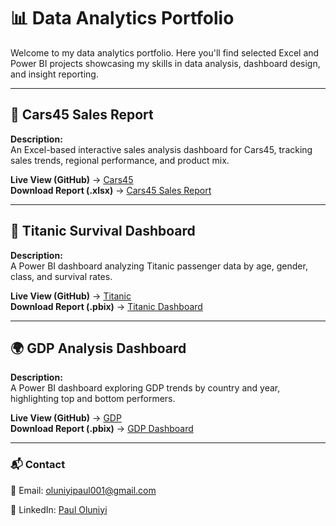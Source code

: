 # 📊 Data Analytics Portfolio

Welcome to my data analytics portfolio. Here you'll find selected Excel and Power BI projects showcasing my skills in data analysis, dashboard design, and insight reporting.

---

## 🚗 Cars45 Sales Report
**Description:**  
An Excel-based interactive sales analysis dashboard for Cars45, tracking sales trends, regional performance, and product mix.

**Live View (GitHub)** → [Cars45](https://github.com/Paul-Analyst/Data-portfolio/blob/main/Excel/Cars45-Sales-Report/README.md)  
**Download Report (.xlsx)** → [Cars45 Sales Report](https://github.com/Paul-Analyst/Data-portfolio/blob/main/Excel/Cars45-Sales-Report/car45_data.xlsx)

---

## 🚢 Titanic Survival Dashboard
**Description:**  
A Power BI dashboard analyzing Titanic passenger data by age, gender, class, and survival rates.

**Live View (GitHub)** → [Titanic](https://github.com/Paul-Analyst/Data-portfolio/blob/main/PowerBI/Titanic-Dashboard/README.md)  
**Download Report (.pbix)** → [Titanic Dashboard](https://github.com/Paul-Analyst/Data-portfolio/blob/main/PowerBI/Titanic-Dashboard/Titanic%20set.pbix)

---

## 🌍 GDP Analysis Dashboard
**Description:**  
A Power BI dashboard exploring GDP trends by country and year, highlighting top and bottom performers.

**Live View (GitHub)** → [GDP](https://github.com/Paul-Analyst/Data-portfolio/blob/main/PowerBI/GDP-Dashboard/README.md)  
**Download Report (.pbix)** → [GDP Dashboard](https://github.com/Paul-Analyst/Data-portfolio/blob/main/PowerBI/GDP-Dashboard/GDP%20set.pbix)

---

### 📬 Contact
📧 Email: oluniyipaul001@gmail.com

🔗 LinkedIn: [Paul Oluniyi](https://linkedin.com/in/paul-wale-oluniyi)  
